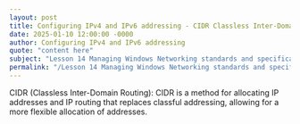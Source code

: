 ```yaml
---
layout: post
title: Configuring IPv4 and IPv6 addressing - CIDR Classless Inter-Domain Routing
date: 2025-01-10 12:00:00 -0000
author: Configuring IPv4 and IPv6 addressing
quote: "content here"
subject: "Lesson 14 Managing Windows Networking standards and specifications"
permalink: "/Lesson 14 Managing Windows Networking standards and specifications/Configuring IPv4 and IPv6 addressing/Configuring IPv4 and IPv6 addressing - CIDR Classless Inter-Domain Routing"
---
```


CIDR (Classless Inter-Domain Routing): CIDR is a method for allocating IP addresses and IP routing that replaces classful addressing, allowing for a more flexible allocation of addresses.

